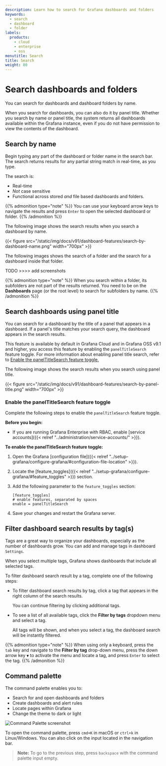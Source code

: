 ```yaml
---
description: Learn how to search for Grafana dashboards and folders
keywords:
  - search
  - dashboard
  - folder
labels:
  products:
    - cloud
    - enterprise
    - oss
menutitle: Search
title: Search
weight: 80
---
```


# Search dashboards and folders

You can search for dashboards and dashboard folders by name.

When you search for dashboards, you can also do it by panel title. Whether you search by name or panel title, the system returns all dashboards available within the Grafana instance, even if you do not have permission to view the contents of the dashboard.

## Search by name

Begin typing any part of the dashboard or folder name in the search bar. The search returns results for any partial string match in real-time, as you type.

The search is:

- Real-time
- _Not_ case sensitive
- Functional across stored _and_ file based dashboards and folders.

{{% admonition type="note" %}}
You can use your keyboard arrow keys to navigate the results and press `Enter` to open the selected dashboard or folder.
{{% /admonition %}}

The following image shows the search results when you search a dashboard by name.

{{< figure src="/static/img/docs/v91/dashboard-features/search-by-dashboard-name.png" width="700px" >}}

The following images shows the search of a folder and the search for a dashboard inside that folder.

TODO >>>> add screenshots

{{% admonition type="note" %}}
When you search within a folder, its subfolders are not part of the results returned. You need to be on the **Dashboards** page (or the root level) to search for subfolders by name.
{{% /admonition %}}

## Search dashboards using panel title

You can search for a dashboard by the title of a panel that appears in a dashboard.
If a panel's title matches your search query, the dashboard appears in the search results.

This feature is available by default in Grafana Cloud and in Grafana OSS v9.1 and higher, you access this feature by enabling the `panelTitleSearch` feature toggle.
For more information about enabling panel title search, refer to [Enable the panelTitleSearch feature toggle.](#enable-panelTitleSearch-feature-toggle)

The following image shows the search results when you search using panel title.

{{< figure src="/static/img/docs/v91/dashboard-features/search-by-panel-title.png" width="700px" >}}

### Enable the panelTitleSearch feature toggle

Complete the following steps to enable the `panelTitleSearch` feature toggle.

**Before you begin:**

- If you are running Grafana Enterprise with RBAC, enable [service accounts]({{< relref "../administration/service-accounts/" >}}).

**To enable the panelTitleSearch feature toggle:**

1. Open the Grafana [configuration file]({{< relref "../setup-grafana/configure-grafana/#configuration-file-location" >}}).

1. Locate the [feature_toggles]({{< relref "../setup-grafana/configure-grafana/#feature_toggles" >}}) section.

1. Add the following parameter to the `feature_toggles` section:

   ```
   [feature_toggles]
   # enable features, separated by spaces
   enable = panelTitleSearch
   ```

1. Save your changes and restart the Grafana server.

## Filter dashboard search results by tag(s)

Tags are a great way to organize your dashboards, especially as the number of dashboards grow. You can add and manage tags in dashboard `Settings`.

When you select multiple tags, Grafana shows dashboards that include all selected tags.

To filter dashboard search result by a tag, complete one of the following steps:

- To filter dashboard search results by tag, click a tag that appears in the right column of the search results.

  You can continue filtering by clicking additional tags.

- To see a list of all available tags, click the **Filter by tags** dropdown menu and select a tag.

  All tags will be shown, and when you select a tag, the dashboard search will be instantly filtered.

{{% admonition type="note" %}}
When using only a keyboard, press the `tab` key and navigate to the **Filter by tag** drop-down menu, press the down arrow key `▼` to activate the menu and locate a tag, and press `Enter` to select the tag.
{{% /admonition %}}

## Command palette

The command palette enables you to:

- Search for and open dashboards and folders
- Create dashboards and alert rules
- Locate pages within Grafana
- Change the theme to dark or light

![Command Palette screenshot](/media/docs/grafana/CommandPalette_doc_1.png)

To open the command palette, press `cmd+K` in macOS or `ctrl+k` in Linux/Windows. You can also click on the input located in the navigation bar.

> **Note:** To go to the previous step, press `backspace` with the command palette input empty.
